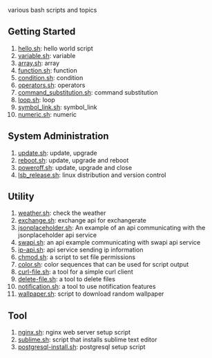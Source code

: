 various bash scripts and topics

## Getting Started
1. [hello.sh](script/hello.sh): hello world script
2. [variable.sh](script/variable.sh): variable
3. [array.sh](script/array.sh): array
4. [function.sh](script/function.sh): function
5. [condition.sh](script/condition.sh): condition
6. [operators.sh](script/operators.sh): operators
7. [command_substitution.sh](script/command_substitution.sh): command substitution
8. [loop.sh](script/loop.sh): loop
9. [symbol_link.sh](script/symbol_link.sh): symbol_link
10. [numeric.sh](script/numeric.sh): numeric

## System Administration
1. [update.sh](script/update.sh): update, upgrade
2. [reboot.sh](script/reboot.sh): update, upgrade and reboot
3. [poweroff.sh](script/poweroff.sh): update, upgrade and close
4. [lsb_release.sh](script/lsb_release.sh): linux distribution and version control

## Utility
1. [weather.sh](script/weather.sh): check the weather
2. [exchange.sh](script/exchange.sh): exchange api for exchangerate
3. [jsonplaceholder.sh](script/jsonplaceholder.sh): An example of an api communicating with the jsonplaceholder api service
4. [swapi.sh](script/swapi.sh): an api example communicating with swapi api service
5. [ip-api.sh](script/ip-api.sh): api service sending ip information
6. [chmod.sh](script/chmod.sh): a script to set file permissions
7. [color.sh](script/color.sh): color sequences that can be used for script output
8. [curl-file.sh](script/curl-file.sh): a tool for a simple curl client
9. [delete-file.sh](script/delete-file.sh): a tool to delete files
10. [notification.sh](script/notification.sh): a tool to use notification features
11. [wallpaper.sh](script/wallpaper.sh): script to download random wallpaper

## Tool
1. [nginx.sh](script/nginx.sh): nginx web server setup script
2. [sublime.sh](script/sublime.sh): script that installs sublime text editor
2. [postgresql-install.sh](script/postgresql-install.sh): postgresql setup script

